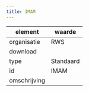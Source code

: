 ```yaml
---
title: IMAM
---
```


|element|waarde|
|-----|------|
| organisatie  |RWS|
| download  | [](<>)|
| type  |Standaard|
| id  |IMAM|
| omschrijving  ||

